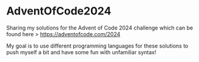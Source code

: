 # AdventOfCode2024
Sharing my solutions for the Advent of Code 2024 challenge which can be found here > https://adventofcode.com/2024

My goal is to use different programming languages for these solutions to push myself a bit and have some fun with unfamiliar syntax!